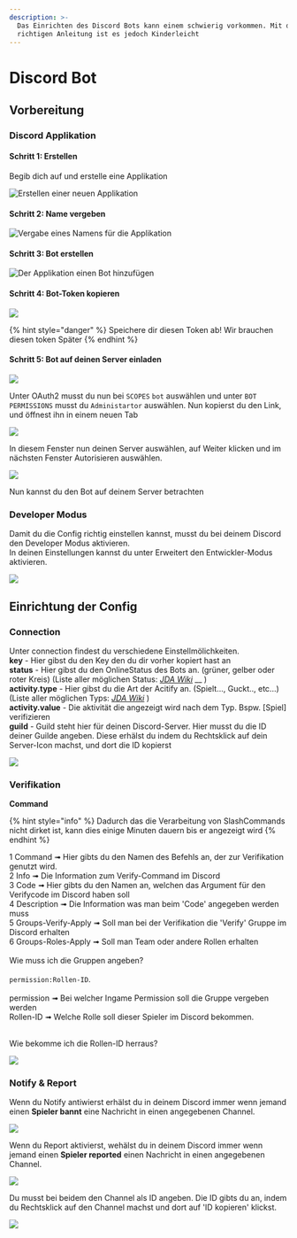 ```yaml
---
description: >-
  Das Einrichten des Discord Bots kann einem schwierig vorkommen. Mit der
  richtigen Anleitung ist es jedoch Kinderleicht
---
```


# Discord Bot

## Vorbereitung

### Discord Applikation

#### Schritt 1: Erstellen

Begib dich auf und erstelle eine Applikation

![Erstellen einer neuen Applikation](<../.gitbook/assets/r2ikovq (2) (2) (2).png>)

#### Schritt 2: Name vergeben

![Vergabe eines Namens für die Applikation](../.gitbook/assets/theeqnq.png)

#### Schritt 3: Bot erstellen

![Der Applikation einen Bot hinzufügen](<../.gitbook/assets/vs8orlo (1) (1).png>)

#### Schritt 4: Bot-Token kopieren

![](../.gitbook/assets/UYvmAhY.png)

{% hint style="danger" %}
Speichere dir diesen Token ab! Wir brauchen diesen token Später
{% endhint %}

#### Schritt 5: Bot auf deinen Server einladen

![](../.gitbook/assets/3kyftVu.png)

Unter OAuth2 musst du nun bei `SCOPES` `bot` auswählen und unter `BOT PERMISSIONS` musst du `Administartor` auswählen. Nun kopierst du den Link, und öffnest ihn in einem neuen Tab

![](../.gitbook/assets/mvGrFAs.png)

In diesem Fenster nun deinen Server auswählen, auf Weiter klicken und im nächsten Fenster Autorisieren auswählen.

![](../.gitbook/assets/oH2eeHj.png)

Nun kannst du den Bot auf deinem Server betrachten

### Developer Modus

Damit du die Config richtig einstellen kannst, musst du bei deinem Discord den Developer Modus aktivieren.\
In deinen Einstellungen kannst du unter Erweitert den Entwickler-Modus aktivieren.

![](../.gitbook/assets/hE5S7hO.png)

## Einrichtung der Config

### Connection

Unter connection findest du verschiedene Einstellmölichkeiten. \
**key** -  Hier gibst du den Key den du dir vorher kopiert hast an\
**status** - Hier gibst du den OnlineStatus des Bots an. (grüner, gelber oder roter Kreis) (Liste aller möglichen Status: [_JDA Wiki_](https://ci.dv8tion.net/job/JDA/javadoc/net/dv8tion/jda/api/OnlineStatus.html) __ )\
**activity.type** - Hier gibst du die Art der Acitify an. (Spielt..., Guckt.., etc...) (Liste aller möglichen Typs: [_JDA Wiki_](https://ci.dv8tion.net/job/JDA5/javadoc/net/dv8tion/jda/api/entities/Activity.ActivityType.html) )\
**activity.value** - Die aktivität die angezeigt wird nach dem Typ. Bspw. \[Spiel] verifizieren\
**guild** - Guild steht hier für deinen Discord-Server. Hier musst du die ID deiner Guilde angeben. Diese erhälst du indem du Rechtsklick auf dein Server-Icon machst, und dort die ID kopierst

![](<../.gitbook/assets/cbnttim (1) (1).png>)

### Verifikation


**Command**

{% hint style="info" %} Dadurch das die Verarbeitung von SlashCommands nicht dirket ist, kann dies einige Minuten dauern bis er angezeigt wird {% endhint %}

  1 Command ➟ Hier gibts du den Namen des Befehls an, der zur Verifikation genutzt wird.<br>
  2 Info ➟ Die Information zum Verify-Command im Discord<br>
  3 Code ➟ Hier gibts du den Namen an, welchen das Argument für den Verifycode im Discord haben soll<br>
  4 Description ➟ Die Information was man beim 'Code' angegeben werden muss<br>
  5 Groups-Verify-Apply ➟ Soll man bei der Verifikation die 'Verify' Gruppe im Discord erhalten<br>
  6 Groups-Roles-Apply ➟ Soll man Team oder andere Rollen erhalten<br>
  <br>
  Wie muss ich die Gruppen angeben?<br>
  <br>
  `permission:Rollen-ID`.&#x20;<br>
  <br>
  permission ➟ Bei welcher Ingame Permission soll die Gruppe vergeben werden<br>
  Rollen-ID ➟ Welche Rolle soll dieser Spieler im Discord bekommen.<br><br>
  
  Wie bekomme ich die Rollen-ID herraus?
  
![](../.gitbook/assets/48Ue2db.png)

### Notify & Report

Wenn du Notify antiwierst erhälst du in deinem Discord immer wenn jemand einen **Spieler bannt** eine Nachricht in einen angegebenen Channel.

![](../.gitbook/assets/image.png)

Wenn du Report aktivierst, wehälst du in deinem Discord immer wenn jemand einen **Spieler reported** einen Nachricht in einen angegebenen Channel.

![](../.gitbook/assets/sdds.png)

Du musst bei beidem den Channel als ID angeben. Die ID gibts du an, indem du Rechtsklick auf den Channel machst und dort auf 'ID kopieren' klickst.

![](../.gitbook/assets/asdasdasda.png.png)
